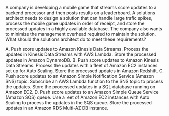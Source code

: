 A company is developing a mobile game that streams score updates to a backend processor and then posts results on a leaderboard. A solutions architect needs to design a solution that can handle large trafic spikes, process the mobile game updates in order of receipt, and store the processed updates in a highly available database. The company also wants to minimize the management overhead required to maintain the solution. What should the solutions architect do to meet these requirements? 

A. Push score updates to Amazon Kinesis Data Streams. Process the updates in Kinesis Data Streams with AWS Lambda. Store the processed updates in Amazon DynamoDB. 
B. Push score updates to Amazon Kinesis Data Streams. Process the updates with a ­fleet of Amazon EC2 instances set up for Auto Scaling. Store the processed updates in Amazon Redshift. 
C. Push score updates to an Amazon Simple Notification Service (Amazon SNS) topic. Subscribe an AWS Lambda function to the SNS topic to process the updates. Store the processed updates in a SQL database running on Amazon EC2. 
D. Push score updates to an Amazon Simple Queue Service (Amazon SQS) queue. Use a ­ eet of Amazon EC2 instances with Auto Scaling to process the updates in the SQS queue. Store the processed updates in an Amazon RDS Multi-AZ DB instance.